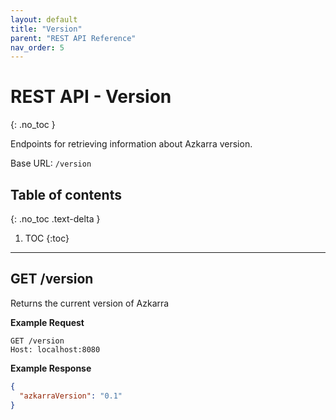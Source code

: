 ```yaml
---
layout: default
title: "Version"
parent: "REST API Reference"
nav_order: 5
---
```


# REST API - Version
{: .no_toc }


Endpoints for retrieving information about Azkarra version.

Base URL: `/version`

## Table of contents
{: .no_toc .text-delta }

1. TOC
{:toc}

---

##  GET /version

Returns the current version of Azkarra

**Example Request**
```
GET /version
Host: localhost:8080
```
**Example Response**
```json
{
  "azkarraVersion": "0.1"
}
```